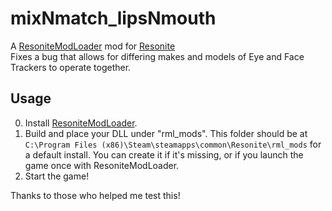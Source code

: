 # mixNmatch_lipsNmouth

A [ResoniteModLoader](https://github.com/resonite-modding-group/ResoniteModLoader) mod for [Resonite](https://resonite.com/)  
Fixes a bug that allows for differing makes and models of Eye and Face Trackers to operate together.

## Usage
0. Install [ResoniteModLoader](https://github.com/resonite-modding-group/ResoniteModLoader).
1. Build and place your DLL under "rml_mods". This folder should be at `C:\Program Files (x86)\Steam\steamapps\common\Resonite\rml_mods` for a default install. You can create it if it's missing, or if you launch the game once with ResoniteModLoader.
2. Start the game!

Thanks to those who helped me test this!
